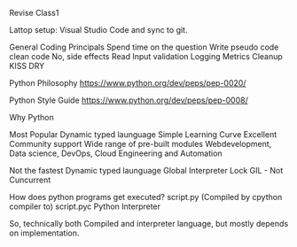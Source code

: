 Revise Class1


Lattop setup: Visual Studio Code and sync to git.

General Coding Principals
  Spend time on the question
  Write pseudo code
  clean code 
    No, side effects
    Read
    Input validation
    Logging
    Metrics
    Cleanup
  KISS
  DRY

Python Philosophy
https://www.python.org/dev/peps/pep-0020/

Python Style Guide
https://www.python.org/dev/peps/pep-0008/


Why Python

  Most Popular
  Dynamic typed launguage
  Simple Learning Curve
  Excellent Community support 
  Wide range of pre-built modules
  Webdevelopment, Data science, DevOps, Cloud Engineering and Automation

  Not the fastest
  Dynamic typed launguage
  Global Interpreter Lock GIL - Not Cuncurrent


How does python programs get executed?
  script.py (Compiled by cpython compiler to)
  script.pyc 
  Python Interpreter 

  So, technically both Compiled and interpreter language, but mostly depends on implementation.


  






